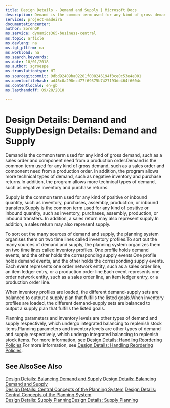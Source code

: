 ```yaml
---
title: Design Details - Demand and Supply | Microsoft Docs
description: Demand is the common term used for any kind of gross demand, such as a sales order and component need from a production order. In addition, the program allows more technical types of demand, such as negative inventory and purchase returns.
services: project-madeira
documentationcenter: 
author: SorenGP
ms.service: dynamics365-business-central
ms.topic: article
ms.devlang: na
ms.tgt_pltfrm: na
ms.workload: na
ms.search.keywords: 
ms.date: 10/01/2018
ms.author: sgroespe
ms.translationtype: HT
ms.sourcegitcommit: 9dbd92409ba02281f008246194f3ce0c53e4e001
ms.openlocfilehash: ad46c0a298ecd77f69375b7427193de464f6604c
ms.contentlocale: en-gb
ms.lasthandoff: 09/28/2018

---
```

# <a name="design-details-demand-and-supply"></a><span data-ttu-id="c6f32-104">Design Details: Demand and Supply</span><span class="sxs-lookup"><span data-stu-id="c6f32-104">Design Details: Demand and Supply</span></span>
<span data-ttu-id="c6f32-105">Demand is the common term used for any kind of gross demand, such as a sales order and component need from a production order.</span><span class="sxs-lookup"><span data-stu-id="c6f32-105">Demand is the common term used for any kind of gross demand, such as a sales order and component need from a production order.</span></span> <span data-ttu-id="c6f32-106">In addition, the program allows more technical types of demand, such as negative inventory and purchase returns.</span><span class="sxs-lookup"><span data-stu-id="c6f32-106">In addition, the program allows more technical types of demand, such as negative inventory and purchase returns.</span></span>  
  
 <span data-ttu-id="c6f32-107">Supply is the common term used for any kind of positive or inbound quantity, such as inventory, purchases, assembly, production, or inbound transfers.</span><span class="sxs-lookup"><span data-stu-id="c6f32-107">Supply is the common term used for any kind of positive or inbound quantity, such as inventory, purchases, assembly, production, or inbound transfers.</span></span> <span data-ttu-id="c6f32-108">In addition, a sales return may also represent supply.</span><span class="sxs-lookup"><span data-stu-id="c6f32-108">In addition, a sales return may also represent supply.</span></span>  
  
 <span data-ttu-id="c6f32-109">To sort out the many sources of demand and supply, the planning system organises them on two time lines called inventory profiles.</span><span class="sxs-lookup"><span data-stu-id="c6f32-109">To sort out the many sources of demand and supply, the planning system organizes them on two time lines called inventory profiles.</span></span> <span data-ttu-id="c6f32-110">One profile holds demand events, and the other holds the corresponding supply events.</span><span class="sxs-lookup"><span data-stu-id="c6f32-110">One profile holds demand events, and the other holds the corresponding supply events.</span></span> <span data-ttu-id="c6f32-111">Each event represents one order network entity, such as a sales order line, an item ledger entry, or a production order line.</span><span class="sxs-lookup"><span data-stu-id="c6f32-111">Each event represents one order network entity, such as a sales order line, an item ledger entry, or a production order line.</span></span>  
  
 <span data-ttu-id="c6f32-112">When inventory profiles are loaded, the different demand-supply sets are balanced to output a supply plan that fulfills the listed goals.</span><span class="sxs-lookup"><span data-stu-id="c6f32-112">When inventory profiles are loaded, the different demand-supply sets are balanced to output a supply plan that fulfills the listed goals.</span></span>  
  
 <span data-ttu-id="c6f32-113">Planning parameters and inventory levels are other types of demand and supply respectively, which undergo integrated balancing to replenish stock items.</span><span class="sxs-lookup"><span data-stu-id="c6f32-113">Planning parameters and inventory levels are other types of demand and supply respectively, which undergo integrated balancing to replenish stock items.</span></span> <span data-ttu-id="c6f32-114">For more information, see [Design Details: Handling Reordering Policies](design-details-handling-reordering-policies.md).</span><span class="sxs-lookup"><span data-stu-id="c6f32-114">For more information, see [Design Details: Handling Reordering Policies](design-details-handling-reordering-policies.md).</span></span>  
  
## <a name="see-also"></a><span data-ttu-id="c6f32-115">See Also</span><span class="sxs-lookup"><span data-stu-id="c6f32-115">See Also</span></span>  
 <span data-ttu-id="c6f32-116">[Design Details: Balancing Demand and Supply](design-details-balancing-demand-and-supply.md) </span><span class="sxs-lookup"><span data-stu-id="c6f32-116">[Design Details: Balancing Demand and Supply](design-details-balancing-demand-and-supply.md) </span></span>  
 <span data-ttu-id="c6f32-117">[Design Details: Central Concepts of the Planning System](design-details-central-concepts-of-the-planning-system.md) </span><span class="sxs-lookup"><span data-stu-id="c6f32-117">[Design Details: Central Concepts of the Planning System](design-details-central-concepts-of-the-planning-system.md) </span></span>  
 [<span data-ttu-id="c6f32-118">Design Details: Supply Planning</span><span class="sxs-lookup"><span data-stu-id="c6f32-118">Design Details: Supply Planning</span></span>](design-details-supply-planning.md)

